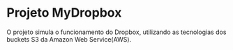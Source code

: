 # Projeto MyDropbox
O projeto simula o funcionamento do Dropbox, utilizando as tecnologias dos buckets S3 da Amazon Web Service(AWS).
